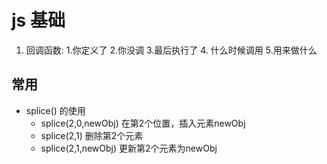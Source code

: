 # js 基础
1. 回调函数: 1.你定义了 2.你没调 3.最后执行了 4. 什么时候调用  5.用来做什么

## 常用

* splice() 的使用
  * splice(2,0,newObj) 在第2个位置，插入元素newObj
  * splice(2,1) 删除第2个元素
  * splice(2,1,newObj) 更新第2个元素为newObj